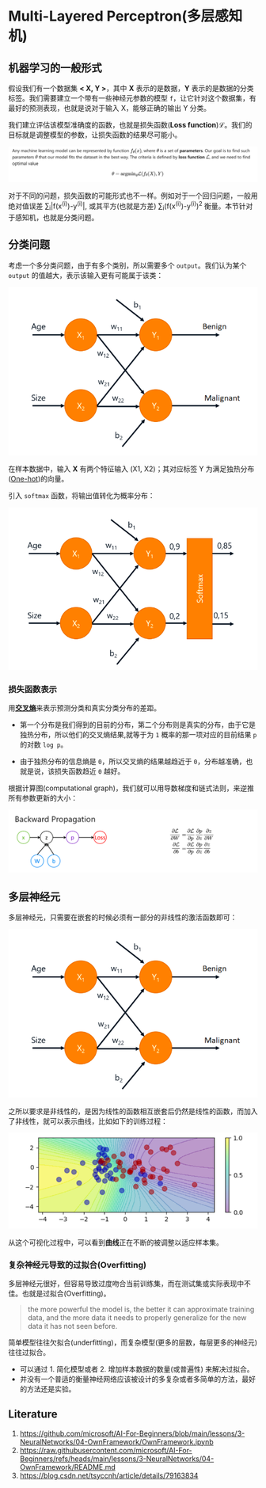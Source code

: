 # Multi-Layered Perceptron(多层感知机)

## 机器学习的一般形式

假设我们有一个数据集 **< X, Y >**，其中 **X** 表示的是数据，**Y** 表示的是数据的分类标签。我们需要建立一个带有一些神经元参数的模型 `f`，让它针对这个数据集，有最好的预测表现，也就是说对于输入 X，能够正确的输出 Y 分类。

我们建立评估该模型准确度的函数，也就是损失函数(**Loss function**)&lagran;。我们的目标就是调整模型的参数，让损失函数的结果尽可能小。

![formulate-ML](./images/formulate-ML.png)

对于不同的问题，损失函数的可能形式也不一样。例如对于一个回归问题，一般用绝对值误差 &sum;<sub>i</sub>|f(x<sup>(i)</sup>)-y<sup>(i)</sup>|, 或其平方(也就是方差) &sum;<sub>i</sub>(f(x<sup>(i)</sup>)-y<sup>(i)</sup>)<sup>2</sup> 衡量。本节针对于感知机，也就是分类问题。

## 分类问题

考虑一个多分类问题，由于有多个类别，所以需要多个 `output`。我们认为某个 `output` 的值越大，表示该输入更有可能属于该类：

![multi-class](./images/multi-class.png)

在样本数据中，输入 **X** 有两个特征输入 (X1, X2)；其对应标签 Y 为满足独热分布([One-hot](https://zh.wikipedia.org/wiki/%E7%8B%AC%E7%83%AD))的向量。

引入 `softmax` 函数，将输出值转化为概率分布：

![softmax](./images/softmax.png)

### 损失函数表示

用[**交叉熵**](https://blog.csdn.net/tsyccnh/article/details/79163834)来表示预测分类和真实分类分布的差距。

- 第一个分布是我们得到的目前的分布，第二个分布则是真实的分布，由于它是独热分布，所以他们的交叉熵结果,就等于为 `1` 概率的那一项对应的目前结果 `p` 的对数 `log p`。

- 由于独热分布的信息熵是 `0`，所以交叉熵的结果越趋近于 `0`，分布越准确，也就是说，该损失函数趋近 `0` 越好。

根据计算图(computational graph)，我们就可以用导数梯度和链式法则，来逆推所有参数更新的大小：

![back-propagation](./images/back-propagation.png)

## 多层神经元

多层神经元，只需要在嵌套的时候必须有一部分的非线性的激活函数即可：

![multi-neuron](./images/multi-class.png)

之所以要求是非线性的，是因为线性的函数相互嵌套后仍然是线性的函数，而加入了非线性，就可以表示曲线，比如如下的训练过程：

![multi-neuron-train](./images/multi-neuron-train.png)

从这个可视化过程中，可以看到**曲线**正在不断的被调整以适应样本集。

### 复杂神经元导致的过拟合(Overfitting)

多层神经元很好，但容易导致过度吻合当前训练集，而在测试集或实际表现中不佳。也就是过拟合(Overfitting)。

> the more powerful the model is, the better it can approximate training data, and the more data it needs to properly generalize for the new data it has not seen before.

简单模型往往欠拟合(underfitting)，而复杂模型(更多的层数，每层更多的神经元)往往过拟合。

- 可以通过 1. 简化模型或者 2. 增加样本数据的数量(或普遍性) 来解决过拟合。
- 并没有一个普适的衡量神经网络应该被设计的多复杂或者多简单的方法，最好的方法还是实验。

## Literature

1. https://github.com/microsoft/AI-For-Beginners/blob/main/lessons/3-NeuralNetworks/04-OwnFramework/OwnFramework.ipynb
2. https://raw.githubusercontent.com/microsoft/AI-For-Beginners/refs/heads/main/lessons/3-NeuralNetworks/04-OwnFramework/README.md
3. https://blog.csdn.net/tsyccnh/article/details/79163834